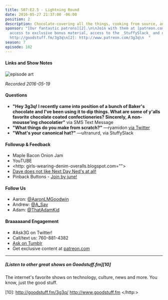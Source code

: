 ```yaml
---
title: S07:E2.5 - Lightning Round
date: 2016-05-27 21:37:00 -06:00
position: 2
description: Chocolate-covering all the things, cooking from source, and hat cannon.
sponsor: "[Our fantastic patrons][2].\n\nJoin with them at [patreon.com][2] to get
  access to exclusive bonus material, access to the _StuffySlack_ and other extras.\n\n[1]:
  http://goodstuff.fm/3g3q\n[2]: http://www.patreon.com/3g3q\n  "
season: 7
episode: 102
---
```



#### Links and Show Notes

![episode art][1]

_Recorded 2016-05-19_

#### Questions

* **"Hey 3g3q! I recently came into position of a bunch of Baker's chocolate and I've been using it to dip things. What are some of y'alls favorite chocolate coated confectioneries? Sincerely, A non-mousse'ing chocolatier"** via SMS Text Message
* **"What things do you make from scratch?"** —ryamidon [via Twitter][2]
* **"What's your canonical hat?"** —ultranurd, via StuffySlack

#### Followup & Feedback

* Maple Bacon Onion Jam
* YouTUBE
* <http: girls-wearing-denim-overalls.blogspot.com="">
* [Dave does not like Next Day Ned's at all!][3]
* Pinback Buttons - [Join by june!][4]

#### Follow Us

* Aaron: [@AaronLMGoodwin][5]
* Andrew: [@A_Sav][6]
* Adam: [@ThatAdamKid][7]

#### Braaaaaand Engagement

* #Ask3G on Twitter!
* Call/text us: 760-881-4382
* [Ask on Tumblr][8]
* Get exclusive content at [patreon.com][9]
* * *

#####  [Listen to other great shows on Goodstuff.fm][10]

The internet's favorite shows on technology, culture, news and more. You know, just the good stuff.

[1]: http://l.gdwn.co/1tmi.jpg
[2]: https://twitter.com/1541712684/status/730458741372379136
[3]: http://l.gdwn.co/10iU2.jpg
[4]: http://goodstuff.fm/3g3q/htto://patreon.com/3g3q
[5]: http://twitter.com/aaronlmgoodwin
[6]: http://twitter.com/a_sav
[7]: http://twitter.com/thatadamkid
[8]: http://3g3q.co/ask
[9]: http://www.patreon.com/3g3q
[10]: http://goodstuff.fm/3g3q/ http://www.goodstuff.fm
  </http:>